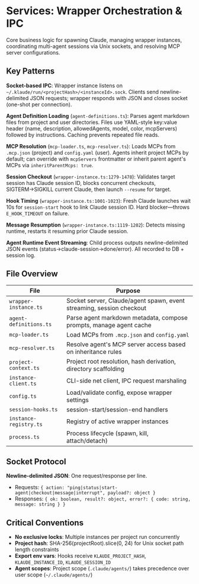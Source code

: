 # Services: Wrapper Orchestration & IPC

Core business logic for spawning Claude, managing wrapper instances, coordinating multi-agent sessions via Unix sockets, and resolving MCP server configurations.

## Key Patterns

**Socket-based IPC**: Wrapper instance listens on `~/.klaude/run/<projectHash>/<instanceId>.sock`. Clients send newline-delimited JSON requests; wrapper responds with JSON and closes socket (one-shot per connection).

**Agent Definition Loading** (`agent-definitions.ts`): Parses agent markdown files from project and user directories. Files use YAML-style key:value header (name, description, allowedAgents, model, color, mcpServers) followed by instructions. Caching prevents repeated file reads.

**MCP Resolution** (`mcp-loader.ts`, `mcp-resolver.ts`): Loads MCPs from `.mcp.json` (project) and `config.yaml` (user). Agents inherit project MCPs by default; can override with `mcpServers` frontmatter or inherit parent agent's MCPs via `inheritParentMcps: true`.

**Session Checkout** (`wrapper-instance.ts:1279-1478`): Validates target session has Claude session ID, blocks concurrent checkouts, SIGTERM→SIGKILL current Claude, then launch `--resume` for target.

**Hook Timing** (`wrapper-instance.ts:1001-1023`): Fresh Claude launches wait 10s for `session-start` hook to link Claude session ID. Hard blocker—throws `E_HOOK_TIMEOUT` on failure.

**Message Resumption** (`wrapper-instance.ts:1119-1202`): Detects missing runtime, restarts it resuming prior Claude session.

**Agent Runtime Event Streaming**: Child process outputs newline-delimited JSON events (status→claude-session→done/error). All recorded to DB + session log.

## File Overview

| File | Purpose |
|------|---------|
| `wrapper-instance.ts` | Socket server, Claude/agent spawn, event streaming, session checkout |
| `agent-definitions.ts` | Parse agent markdown metadata, compose prompts, manage agent cache |
| `mcp-loader.ts` | Load MCPs from `.mcp.json` and `config.yaml` |
| `mcp-resolver.ts` | Resolve agent's MCP server access based on inheritance rules |
| `project-context.ts` | Project root resolution, hash derivation, directory scaffolding |
| `instance-client.ts` | CLI-side net client, IPC request marshaling |
| `config.ts` | Load/validate config, expose wrapper settings |
| `session-hooks.ts` | session-start/session-end handlers |
| `instance-registry.ts` | Registry of active wrapper instances |
| `process.ts` | Process lifecycle (spawn, kill, attach/detach) |

## Socket Protocol

**Newline-delimited JSON**: One request/response per line.
- Requests: `{ action: "ping|status|start-agent|checkout|message|interrupt", payload?: object }`
- Responses: `{ ok: boolean, result?: object, error?: { code: string, message: string } }`

## Critical Conventions

- **No exclusive locks**: Multiple instances per project run concurrently
- **Project hash**: SHA-256(projectRoot).slice(0, 24) for Unix socket path length constraints
- **Export env vars**: Hooks receive `KLAUDE_PROJECT_HASH`, `KLAUDE_INSTANCE_ID`, `KLAUDE_SESSION_ID`
- **Agent scopes**: Project scope (`.claude/agents/`) takes precedence over user scope (`~/.claude/agents/`)
